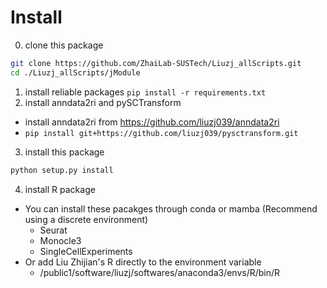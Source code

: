 # Install
0. clone this package
```bash
git clone https://github.com/ZhaiLab-SUSTech/Liuzj_allScripts.git
cd ./Liuzj_allScripts/jModule
```
1. install reliable packages
`pip install -r requirements.txt`
2. install anndata2ri and pySCTransform
  - install anndata2ri from https://github.com/liuzj039/anndata2ri
  - `pip install git+https://github.com/liuzj039/pysctransform.git`
3. install this package
```bash
python setup.py install
```
4. install R package
- You can install these pacakges through conda or mamba (Recommend using a discrete environment)
  - Seurat
  - Monocle3
  - SingleCellExperiments
- Or add Liu Zhijian's R directly to the environment variable
  - /public1/software/liuzj/softwares/anaconda3/envs/R/bin/R
